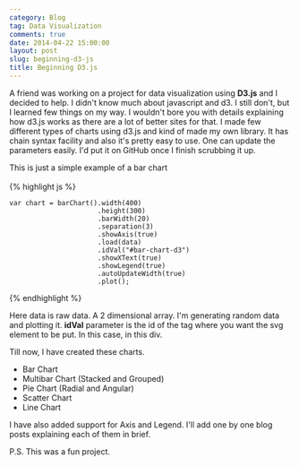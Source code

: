 ```yaml
---
category: Blog
tag: Data Visualization
comments: true
date: 2014-04-22 15:00:00
layout: post
slug: beginning-d3-js
title: Beginning D3.js
---
```


A friend was working on a project for data visualization using **D3.js** and I decided to help. I didn't know much about javascript and d3. I still don't, but I learned few things on my way. I wouldn't bore you with details explaining how d3.js works as there are a lot of better sites for that. I made few different types of charts using d3.js and kind of made my own library. It has chain syntax facility and also it's pretty easy to use. One can update the parameters easily. I'd put it on GitHub once I finish scrubbing it up.

<div id="bar-chart-d3">This is just a simple example of a bar chart
</br>
</br>
{% highlight js %}

    var chart = barChart().width(400)
                          .height(300)
                          .barWidth(20)
                          .separation(3)
                          .showAxis(true)
                          .load(data)
                          .idVal("#bar-chart-d3")
                          .showXText(true)
                          .showLegend(true)
                          .autoUpdateWidth(true)
                          .plot();
{% endhighlight %}

Here data is raw data. A 2 dimensional array. I'm generating random data and plotting it. <strong>idVal</strong> parameter is the id of the tag where you want the svg element to be put. In this case, in this div.

</div>

<style type="text/css">
            
        .axis path,
        .axis line {
            fill: none;
            stroke: black;
            shape-rendering: crispEdges;
        }
        
        .axis text {
            font-family: sans-serif;
            font-size: 11px;
        }

        .xaxis path,
        .xaxis line {
            fill: none;
            stroke: black;
            shape-rendering: crispEdges;
        }
        .xaxis text {
            display:none;
        }

        .slice text {
        font-size: 16pt;
        font-family: Arial;
        }
            .line {
        fill: none;
        stroke-width: 2.5px;
        }
    .legend {
            padding: 5px;
            font: 10px sans-serif;
            background: yellow;
            box-shadow: 2px 2px 1px #888;
        }
            
</style>

<script type="text/javascript" src="/assets/js/d3.v2.min.js">

</script>

<script type="text/javascript" src="/assets/js/charts.js">

</script>

<script type="text/javascript">

    //var data = generateData(10, 2);
    var data = [["Fruit","Prices"],["Apple",100],["Orange", 150], ["Peach", 85], ["Grapes", 65], ["Mango", 225]];
    var chart = barChart().width(600).height(300).barWidth(20).separation(3).showAxis(true).showXText(true).showLegend(true).autoUpdateWidth(true).load(data).idVal("#bar-chart-d3").plot();
</script>

Till now, I have created these charts.

 - Bar Chart
 - Multibar Chart (Stacked and Grouped)
 - Pie Chart (Radial and Angular)
 - Scatter Chart
 - Line Chart

I have also added support for Axis and Legend. I'll add one by one blog posts explaining each of them in brief.

P.S. This was a fun project.